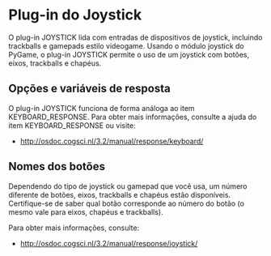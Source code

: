 # Plug-in do Joystick

O plug-in JOYSTICK lida com entradas de dispositivos de joystick, incluindo trackballs e gamepads estilo videogame. Usando o módulo joystick do PyGame, o plug-in JOYSTICK permite o uso de um joystick com botões, eixos, trackballs e chapéus.

## Opções e variáveis de resposta

O plug-in JOYSTICK funciona de forma análoga ao item KEYBOARD_RESPONSE. Para obter mais informações, consulte a ajuda do item KEYBOARD_RESPONSE ou visite:

- <http://osdoc.cogsci.nl/3.2/manual/response/keyboard/>

## Nomes dos botões

Dependendo do tipo de joystick ou gamepad que você usa, um número diferente de botões, eixos, trackballs e chapéus estão disponíveis. Certifique-se de saber qual botão corresponde ao número do botão (o mesmo vale para eixos, chapéus e trackballs).

Para obter mais informações, consulte:

- <http://osdoc.cogsci.nl/3.2/manual/response/joystick/>